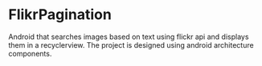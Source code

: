 # FlikrPagination
Android that searches images based on text using flickr api and displays them in a recyclerview. The project is designed using android architecture components.
